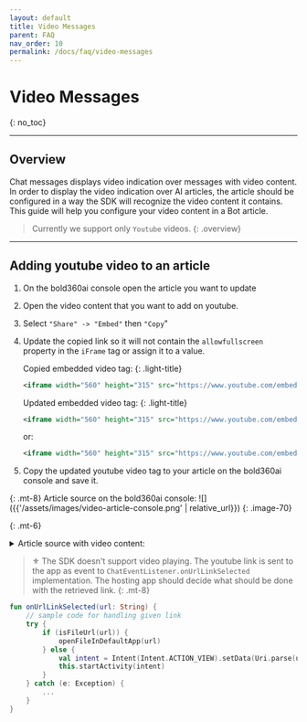 ```yaml
---
layout: default
title: Video Messages 
parent: FAQ
nav_order: 10
permalink: /docs/faq/video-messages
---
```


# Video Messages
{: no_toc}

---

## Overview
Chat messages displays video indication over messages with video content.    
In order to display the video indication over AI articles, the article should be configured in a way the SDK will recognize the video content it contains.    
This guide will help you configure your video content in a Bot article. 
> Currently we support only `Youtube` videos. 
{: .overview}

---

## Adding youtube video to an article

1. On the bold360ai console open the article you want to update

2. Open the video content that you want to add on youtube.

3. Select `"Share" -> "Embed"` then `"Copy`"

4. Update the copied link so it will not contain the `allowfullscreen` property in the `iFrame` tag or assign it to a value.

    Copied embedded video tag:
    {: .light-title}
    ```xml
    <iframe width="560" height="315" src="https://www.youtube.com/embed/veuyO0Mf3EQ" title="YouTube video player" frameborder="0" allow="accelerometer; autoplay; clipboard-write; encrypted-media; gyroscope; picture-in-picture" allowfullscreen></iframe>
    ```

    Updated embedded video tag:
    {: .light-title}
    ```xml
    <iframe width="560" height="315" src="https://www.youtube.com/embed/veuyO0Mf3EQ" title="YouTube video player" frameborder="0" allow="accelerometer; autoplay; clipboard-write; encrypted-media; gyroscope; picture-in-picture"></iframe>
    ```
    or:
    ```xml
    <iframe width="560" height="315" src="https://www.youtube.com/embed/veuyO0Mf3EQ" title="YouTube video player" frameborder="0" allow="accelerometer; autoplay; clipboard-write; encrypted-media; gyroscope; picture-in-picture" allowfullscreen=""></iframe>
    ```

6. Copy the updated youtube video tag to your article on the bold360ai console and save it.


{: .mt-8}
Article source on the bold360ai console:
![]({{'/assets/images/video-article-console.png' | relative_url}})
{: .image-70}

{: .mt-6}
<details close markdown="block"> 
    
<summary>Article source with video content:</summary>
    
```html
Article source example:
<h2><img alt="" src="https://mir-s3-cdn-cf.behance.net/project_modules/disp/98f67512129037.56d6fccde4698.png" style="width: 400px; height: 400px;" /></h2>
<h2><span style="color:#ff0000;">This is a test for videos from youtube</span></h2>
<p><span style="color:#0000ff;">A.I. and the Next Evolution of Customer Service:</span></p>
<p><iframe src="https://www.youtube.com/embed/iW7KFeNcYBg"></iframe></p>
<p><span style="color:#ff8c00;">The Power of Harmony Between Bots and Humans:</span></p>
<p><iframe src="https://www.youtube.com/embed/qzfNlcxKgHM"></iframe></p>
<p>Bold360: Smart Engagement for Digital World</p>
<p><iframe src="https://www.youtube.com/embed/a7qvOOIGj-o"></iframe></p>
```
</details>


> ⚜️ The SDK doesn't support video playing. The youtube link is sent to the app as event to `ChatEventListener.onUrlLinkSelected` implementation. The hosting app should decide what should be done with the retrieved link.
{: .mt-8}

  ```kotlin
  fun onUrlLinkSelected(url: String) {
      // sample code for handling given link
      try {
          if (isFileUrl(url)) {
              openFileInDefaultApp(url)
          } else {
              val intent = Intent(Intent.ACTION_VIEW).setData(Uri.parse(url))
              this.startActivity(intent)
          }
      } catch (e: Exception) {
          ...
      }
  }
  ```